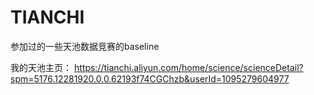 # TIANCHI
参加过的一些天池数据竞赛的baseline

我的天池主页：
https://tianchi.aliyun.com/home/science/scienceDetail?spm=5176.12281920.0.0.62193f74CGChzb&userId=1095279604977
